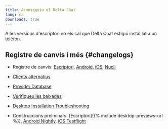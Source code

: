 ```yaml
---
title: Aconseguiu el Delta Chat
lang: ca
downloads: true
---
```


A les versions d'escriptori no els cal que Delta Chat estigui instal·lat a un telèfon.


## Registre de canvis i més {#changelogs}

- Registre de canvis: [Escriptori](https://github.com/deltachat/deltachat-desktop/blob/master/CHANGELOG.md),
  [Android](https://deltachat.github.io/deltachat-android/CHANGELOG#delta-chat-android-changelog),
  [iOS](https://deltachat.github.io/deltachat-ios/CHANGELOG#delta-chat-ios-changelog),
  [Nucli](https://github.com/deltachat/deltachat-core-rust/blob/master/CHANGELOG.md)

- [Clients alternatius](https://support.delta.chat/t/list-of-all-know-client-projects/3059)

- [Provider Database](https://providers.delta.chat/)

- [Verifiqueu les baixades](verify-downloads)

- [Desktop Installation Troubleshooting](https://github.com/deltachat/deltachat-desktop/blob/master/docs/TROUBLESHOOTING.md)

- Construccions prelminars: [Escriptori]({% include desktop-previews-url %}),
  [Android Nightly](https://download.delta.chat/android/nightly/),
  [iOS Testflight](https://testflight.apple.com/join/uEMc1NxS)
